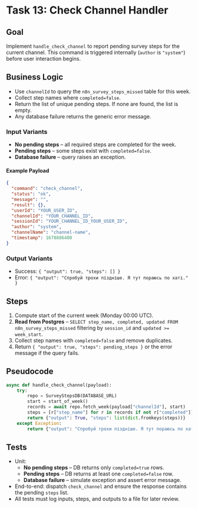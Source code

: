 # Task 13: Check Channel Handler

## Goal
Implement `handle_check_channel` to report pending survey steps for the current channel. This command is triggered internally (`author` is `"system"`) before user interaction begins.

## Business Logic
- Use `channelId` to query the `n8n_survey_steps_missed` table for this week.
- Collect step names where `completed=false`.
- Return the list of unique pending steps. If none are found, the list is empty.
- Any database failure returns the generic error message.

### Input Variants
- **No pending steps** – all required steps are completed for the week.
- **Pending steps** – some steps exist with `completed=false`.
- **Database failure** – query raises an exception.

#### Example Payload
```json
{
  "command": "check_channel",
  "status": "ok",
  "message": "",
  "result": {},
  "userId": "YOUR_USER_ID",
  "channelId": "YOUR_CHANNEL_ID",
  "sessionId": "YOUR_CHANNEL_ID_YOUR_USER_ID",
  "author": "system",
  "channelName": "channel-name",
  "timestamp": 1678886400
}
```

### Output Variants
- Success: `{ "output": true, "steps": [] }`
- Error: `{ "output": "Спробуй трохи піздніше. Я тут пораюсь по хаті." }`

## Steps
1. Compute start of the current week (Monday 00:00 UTC).
2. **Read from Postgres** – `SELECT step_name, completed, updated FROM n8n_survey_steps_missed` filtering by `session_id` and `updated >= week_start`.
3. Collect step names with `completed=false` and remove duplicates.
4. Return `{ "output": true, "steps": pending_steps }` or the error message if the query fails.

## Pseudocode
```python
async def handle_check_channel(payload):
    try:
        repo = SurveyStepsDB(DATABASE_URL)
        start = start_of_week()
        records = await repo.fetch_week(payload["channelId"], start)
        steps = [r["step_name"] for r in records if not r["completed"]]
        return {"output": True, "steps": list(dict.fromkeys(steps))}
    except Exception:
        return {"output": "Спробуй трохи піздніше. Я тут пораюсь по хаті."}
```

## Tests
- Unit:
  - **No pending steps** – DB returns only `completed=true` rows.
  - **Pending steps** – DB returns at least one `completed=false` row.
  - **Database failure** – simulate exception and assert error message.
- End-to-end: dispatch `check_channel` and ensure the response contains the pending `steps` list.
- All tests must log inputs, steps, and outputs to a file for later review.
